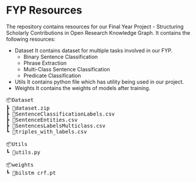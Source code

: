 # FYP Resources

The repository contains resources for our Final Year Project - Structuring Scholarly Contributions in Open Research Knowledge Graph.
It contains the following resources:

- Dataset
  It contains dataset for multiple tasks involved in our FYP.
  - Binary Sentence Classification
  - Phrase Extraction
  - Multi-Class Sentence Classification
  - Predicate Classification
- Utils
  It contains python file which has utility being used in our project.
- Weights
  It contains the weights of models after training.

<pre>
📦Dataset
┣ 📜dataset.zip
┣ 📜SentenceClassificationLabels.csv
┣ 📜SentenceEntities.csv
┣ 📜SentencesLabelsMulticlass.csv
┗ 📜triples_with_labels.csv

📦Utils
┗ 📜utils.py

📦weights
┗ 📜bilstm_crf.pt
</pre>
